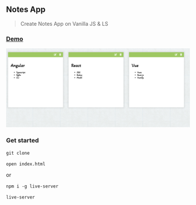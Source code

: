 ## Notes App

> Create Notes App on Vanilla JS & LS

### [Demo](http://notes-js-ab.surge.sh)
[![IMAGE ALT TEXT HERE](./uploads/screen.png)](https://nimbusweb.me/s/share/5271459/mc3lkkdhgohknskymmg4)

### Get started

```shell script
git clone
```
```shell script
open index.html
```
or
```shell script
npm i -g live-server
```
```shell script
live-server
```
